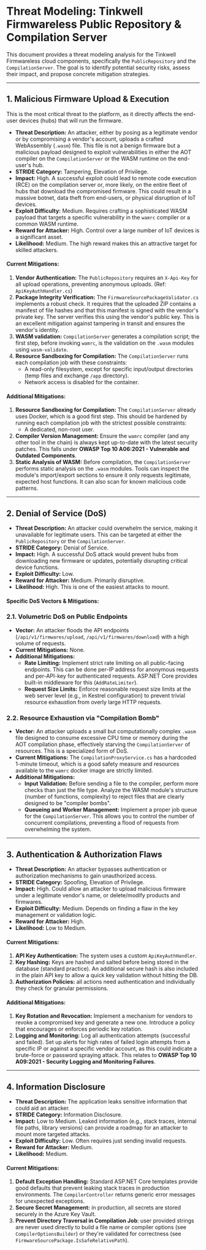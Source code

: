 # Threat Modeling: Tinkwell Firmwareless Public Repository & Compilation Server

This document provides a threat modeling analysis for the Tinkwell Firmwareless cloud components, specifically the `PublicRepository` and the `CompilationServer`. The goal is to identify potential security risks, assess their impact, and propose concrete mitigation strategies.

---

## 1. Malicious Firmware Upload & Execution

This is the most critical threat to the platform, as it directly affects the end-user devices (hubs) that will run the firmware.

- **Threat Description:** An attacker, either by posing as a legitimate vendor or by compromising a vendor's account, uploads a crafted WebAssembly (`.wasm`) file. This file is not a benign firmware but a malicious payload designed to exploit vulnerabilities in either the AOT compiler on the `CompilationServer` or the WASM runtime on the end-user's hub.
- **STRIDE Category:** Tampering, Elevation of Privilege.
- **Impact:** High. A successful exploit could lead to remote code execution (RCE) on the compilation server or, more likely, on the entire fleet of hubs that download the compromised firmware. This could result in a massive botnet, data theft from end-users, or physical disruption of IoT devices.
- **Exploit Difficulty:** Medium. Requires crafting a sophisticated WASM payload that targets a specific vulnerability in the `wamrc` compiler or a common WASM runtime.
- **Reward for Attacker:** High. Control over a large number of IoT devices is a significant asset.
- **Likelihood:** Medium. The high reward makes this an attractive target for skilled attackers.

#### Current Mitigations:
1.  **Vendor Authentication:** The `PublicRepository` requires an `X-Api-Key` for all upload operations, preventing anonymous uploads. (Ref: `ApiKeyAuthHandler.cs`)
2.  **Package Integrity Verification:** The `FirmwareSourcePackageValidator.cs` implements a robust check. It requires that the uploaded ZIP contains a manifest of file hashes and that this manifest is signed with the vendor's private key. The server verifies this using the vendor's public key. This is an excellent mitigation against tampering in transit and ensures the vendor's identity.
3.  **WASM validation:** `CompilationServer` generates a compilation script; the first step, before invoking `wamrc`, is the validation on the `.wasm` modules using `wasm-validate`.
4.  **Resource Sandboxing for Compilation:** The `CompilationServer` runs  each compilation job with these constraints:
    - A read-only filesystem, except for specific input/output directories (temp files and exchange `/app` directory).
    - Network access is disabled for the container.

#### Additional Mitigations:
1.  **Resource Sandboxing for Compilation:** The `CompilationServer` already uses Docker, which is a good first step. This should be hardened by running each compilation job with the strictest possible constraints:
    - A dedicated, non-root user.
2.  **Compiler Version Management:** Ensure the `wamrc` compiler (and any other tool in the chain) is always kept up-to-date with the latest security patches. This falls under **OWASP Top 10 A06:2021 - Vulnerable and Outdated Components**.
3.  **Static Analysis of WASM:** Before compilation, the `CompilationServer` performs static analysis on the `.wasm` modules. Tools can inspect the module's import/export sections to ensure it only requests legitimate, expected host functions. It can also scan for known malicious code patterns.

---

## 2. Denial of Service (DoS)

- **Threat Description:** An attacker could overwhelm the service, making it unavailable for legitimate users. This can be targeted at either the `PublicRepository` or the `CompilationServer`.
- **STRIDE Category:** Denial of Service.
- **Impact:** High. A successful DoS attack would prevent hubs from downloading new firmware or updates, potentially disrupting critical device functions.
- **Exploit Difficulty:** Low.
- **Reward for Attacker:** Medium. Primarily disruptive.
- **Likelihood:** High. This is one of the easiest attacks to mount.

#### Specific DoS Vectors & Mitigations:

### 2.1. Volumetric DoS on Public Endpoints
- **Vector:** An attacker floods the API endpoints (`/api/v1/firmwares/upload`, `/api/v1/firmwares/download`) with a high volume of requests.
- **Current Mitigations:** None.
- **Additional Mitigations:**
    - **Rate Limiting:** Implement strict rate limiting on all public-facing endpoints. This can be done per-IP address for anonymous requests and per-API-key for authenticated requests. ASP.NET Core provides built-in middleware for this (`AddRateLimiter`).
    - **Request Size Limits:** Enforce reasonable request size limits at the web server level (e.g., in Kestrel configuration) to prevent trivial resource exhaustion from overly large HTTP requests.

### 2.2. Resource Exhaustion via "Compilation Bomb"
- **Vector:** An attacker uploads a small but computationally complex `.wasm` file designed to consume excessive CPU time or memory during the AOT compilation phase, effectively starving the `CompilationServer` of resources. This is a specialized form of DoS.
- **Current Mitigations:** The `CompilationProxyService.cs` has a hardcoded 1-minute timeout, which is a good safety measure and resources available to the `wamrc` docker image are strictly limited.
- **Additional Mitigations:**
    - **Input Validation:** Before sending a file to the compiler, perform more checks than just the file type. Analyze the WASM module's structure (number of functions, complexity) to reject files that are clearly designed to be "compiler bombs".
    - **Queueing and Worker Management:** Implement a proper job queue for the `CompilationServer`. This allows you to control the number of concurrent compilations, preventing a flood of requests from overwhelming the system.

---

## 3. Authentication & Authorization Flaws

- **Threat Description:** An attacker bypasses authentication or authorization mechanisms to gain unauthorized access.
- **STRIDE Category:** Spoofing, Elevation of Privilege.
- **Impact:** High. Could allow an attacker to upload malicious firmware under a legitimate vendor's name, or delete/modify products and firmwares.
- **Exploit Difficulty:** Medium. Depends on finding a flaw in the key management or validation logic.
- **Reward for Attacker:** High.
- **Likelihood:** Low to Medium.

#### Current Mitigations:
1.  **API Key Authentication:** The system uses a custom `ApiKeyAuthHandler`.
2.  **Key Hashing:** Keys are hashed and salted before being stored in the database (standard practice). An additional secure hash is also included in the plain API key to allow a quick key validation without hitting the DB.
3.  **Authorization Policies:** all actions need authentication and individually they check for granular permissions.

#### Additional Mitigations:
1.  **Key Rotation and Revocation:** Implement a mechanism for vendors to revoke a compromised key and generate a new one. Introduce a policy that encourages or enforces periodic key rotation.
2.  **Logging and Monitoring:** Log all authentication attempts (successful and failed). Set up alerts for high rates of failed login attempts from a specific IP or against a specific vendor account, as this could indicate a brute-force or password spraying attack. This relates to **OWASP Top 10 A09:2021 - Security Logging and Monitoring Failures**.

---

## 4. Information Disclosure

- **Threat Description:** The application leaks sensitive information that could aid an attacker.
- **STRIDE Category:** Information Disclosure.
- **Impact:** Low to Medium. Leaked information (e.g., stack traces, internal file paths, library versions) can provide a roadmap for an attacker to mount more targeted attacks.
- **Exploit Difficulty:** Low. Often requires just sending invalid requests.
- **Reward for Attacker:** Medium.
- **Likelihood:** Medium.

#### Current Mitigations:
1.  **Default Exception Handling:** Standard ASP.NET Core templates provide good defaults that prevent leaking stack traces in production environments. The `CompilerController` returns generic error messages for unexpected exceptions.
2. **Secure Secret Management:** in production, all secrets are stored securely in the Azure Key Vault.
3. **Prevent Directory Traversal in Compilation Job**: user provided strings are never used directly to build a file name or compiler options (see `CompilerOptionsBuilder`) or they're validated for correctness (see `FirmwareSourcePackage.IsSafeRelativePath`).
